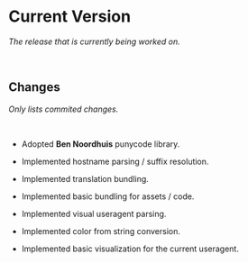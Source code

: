 
# Current Version

*The release that is currently being worked on.*

<br>

## Changes

*Only lists commited changes.*

<br>

-   Adopted **Ben Noordhuis** punycode library.

-   Implemented hostname parsing / suffix resolution.

-   Implemented translation bundling.

-   Implemented basic bundling for assets / code.

-   Implemented visual useragent parsing.

-   Implemented color from string conversion.

-   Implemented basic visualization for the current useragent.

<br>
